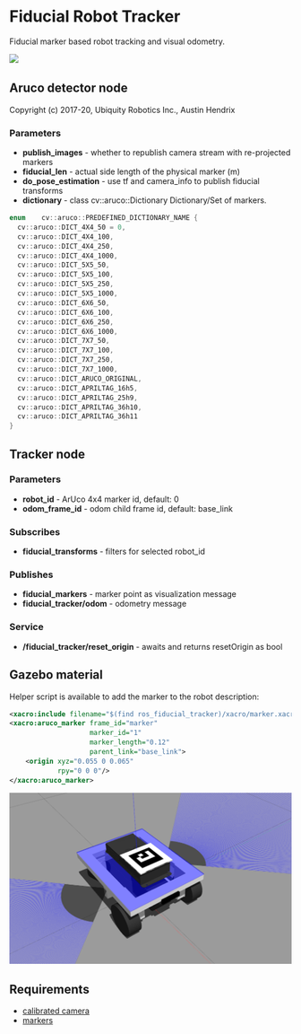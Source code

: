 # Fiducial Robot Tracker #

Fiducial marker based robot tracking and visual odometry.

![](doc/fido.gif)

## Aruco detector node

Copyright (c) 2017-20, Ubiquity Robotics Inc., Austin Hendrix

### Parameters ###

- **publish_images** - whether to republish camera stream with re-projected markers
- **fiducial_len** - actual side length of the physical marker (m)
- **do_pose_estimation** - use tf and camera_info to publish fiducial transforms
- **dictionary** - class cv::aruco::Dictionary Dictionary/Set of markers.

```cpp
enum  	cv::aruco::PREDEFINED_DICTIONARY_NAME {
  cv::aruco::DICT_4X4_50 = 0,
  cv::aruco::DICT_4X4_100,
  cv::aruco::DICT_4X4_250,
  cv::aruco::DICT_4X4_1000,
  cv::aruco::DICT_5X5_50,
  cv::aruco::DICT_5X5_100,
  cv::aruco::DICT_5X5_250,
  cv::aruco::DICT_5X5_1000,
  cv::aruco::DICT_6X6_50,
  cv::aruco::DICT_6X6_100,
  cv::aruco::DICT_6X6_250,
  cv::aruco::DICT_6X6_1000,
  cv::aruco::DICT_7X7_50,
  cv::aruco::DICT_7X7_100,
  cv::aruco::DICT_7X7_250,
  cv::aruco::DICT_7X7_1000,
  cv::aruco::DICT_ARUCO_ORIGINAL,
  cv::aruco::DICT_APRILTAG_16h5,
  cv::aruco::DICT_APRILTAG_25h9,
  cv::aruco::DICT_APRILTAG_36h10,
  cv::aruco::DICT_APRILTAG_36h11
}
```

## Tracker node

### Parameters ###
- **robot_id** - ArUco 4x4 marker id, default: 0
- **odom_frame_id** - odom child frame id, default: base_link

### Subscribes ###
- **fiducial_transforms** - filters for selected robot_id

### Publishes ###
- **fiducial_markers** - marker point as visualization message
- **fiducial_tracker/odom** - odometry message

### Service ###
- **/fiducial_tracker/reset_origin** - awaits and returns resetOrigin as bool

## Gazebo material

Helper script is available to add the marker to the robot description:

```xml
<xacro:include filename="$(find ros_fiducial_tracker)/xacro/marker.xacro"/>
<xacro:aruco_marker frame_id="marker" 
                    marker_id="1" 
                    marker_length="0.12" 
                    parent_link="base_link">
    <origin xyz="0.055 0 0.065"
            rpy="0 0 0"/>
</xacro:aruco_marker>
```

![](doc/aruco_material.png)

## Requirements ##

- [calibrated camera](http://wiki.ros.org/camera_calibration)
- [markers](http://chev.me/arucogen/)

